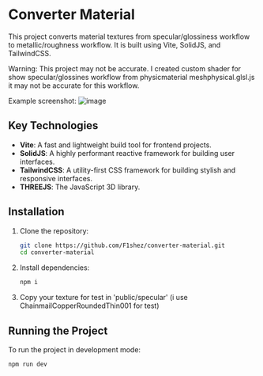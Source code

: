 # Converter Material

This project converts material textures from specular/glossiness workflow to metallic/roughness workflow. It is built using Vite, SolidJS, and TailwindCSS.

Warning: This project may not be accurate. I created custom shader for show specular/glossines workflow from physicmaterial meshphysical.glsl.js it may not be accurate for this workflow.

Example screenshot:
![image](https://github.com/user-attachments/assets/a5f807c5-951f-4931-852c-c5513c3bd709)

## Key Technologies

- **Vite**: A fast and lightweight build tool for frontend projects.
- **SolidJS**: A highly performant reactive framework for building user interfaces.
- **TailwindCSS**: A utility-first CSS framework for building stylish and responsive interfaces.
- **THREEJS**: The JavaScript 3D library.

## Installation

1. Clone the repository:

   ```bash
   git clone https://github.com/F1shez/converter-material.git
   cd converter-material
   ```

2. Install dependencies:

   ```bash
   npm i
   ```

3. Copy your texture for test in 'public/specular' (i use ChainmailCopperRoundedThin001 for test)

## Running the Project

To run the project in development mode:

```bash
npm run dev
```

